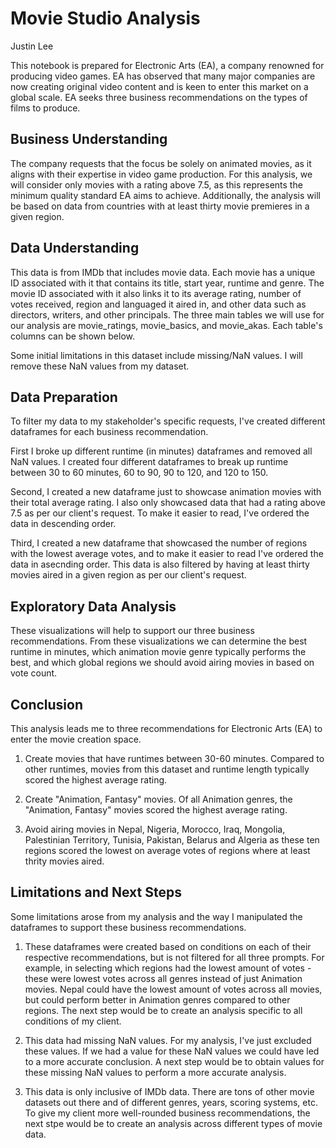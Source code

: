 
# Movie Studio Analysis

Justin Lee

This notebook is prepared for Electronic Arts (EA), a company renowned for producing video games. EA has observed that many major companies are now creating original video content and is keen to enter this market on a global scale. EA seeks three business recommendations on the types of films to produce.



## Business Understanding
The company requests that the focus be solely on animated movies, as it aligns with their expertise in video game production. For this analysis, we will consider only movies with a rating above 7.5, as this represents the minimum quality standard EA aims to achieve. Additionally, the analysis will be based on data from countries with at least thirty movie premieres in a given region.
## Data Understanding
This data is from IMDb that includes movie data. Each movie has a unique ID associated with it that contains its title, start year, runtime and genre. The movie ID associated with it also links it to its average rating, number of votes received, region and languaged it aired in, and other data such as directors, writers, and other principals. The three main tables we will use for our analysis are movie_ratings, movie_basics, and movie_akas. Each table's columns can be shown below.

Some initial limitations in this dataset include missing/NaN values. I will remove these NaN values from my dataset.
## Data Preparation
To filter my data to my stakeholder's specific requests, I've created different dataframes for each business recommendation.

First I broke up different runtime (in minutes) dataframes and removed all NaN values. I created four different dataframes to break up runtime between 30 to 60 minutes, 60 to 90, 90 to 120, and 120 to 150.

Second, I created a new dataframe just to showcase animation movies with their total average rating. I also only showcased data that had a rating above 7.5 as per our client's request. To make it easier to read, I've ordered the data in descending order.

Third, I created a new dataframe that showcased the number of regions with the lowest average votes, and to make it easier to read I've ordered the data in asecnding order. This data is also filtered by having at least thirty movies aired in a given region as per our client's request.
## Exploratory Data Analysis
These visualizations will help to support our three business recommendations. From these visualizations we can determine the best runtime in minutes, which animation movie genre typically performs the best, and which global regions we should avoid airing movies in based on vote count.
## Conclusion
This analysis leads me to three recommendations for Electronic Arts (EA) to enter the movie creation space.

1) Create movies that have runtimes between 30-60 minutes. Compared to other runtimes, movies from this dataset and runtime length typically scored the highest average rating.

2) Create "Animation, Fantasy" movies. Of all Animation genres, the "Animation, Fantasy" movies scored the highest average rating.

3) Avoid airing movies in Nepal, Nigeria, Morocco, Iraq, Mongolia, Palestinian Territory, Tunisia, Pakistan, Belarus and Algeria as these ten regions scored the lowest on average votes of regions where at least thrity movies aired.
## Limitations and Next Steps
Some limitations arose from my analysis and the way I manipulated the dataframes to support these business recommendations.

1) These dataframes were created based on conditions on each of their respective recommendations, but is not filtered for all three prompts. For example, in selecting which regions had the lowest amount of votes - these were lowest votes across all genres instead of just Animation movies. Nepal could have the lowest amount of votes across all movies, but could perform better in Animation genres compared to other regions. The next step would be to create an analysis specific to all conditions of my client.

2) This data had missing NaN values. For my analysis, I've just excluded these values. If we had a value for these NaN values we could have led to a more accurate conclusion. A next step would be to obtain values for these missing NaN values to perform a more accurate analysis.

3) This data is only inclusive of IMDb data. There are tons of other movie datasets out there and of different genres, years, scoring systems, etc. To give my client more well-rounded business recommendations, the next stpe would be to create an analysis across different types of movie data.
